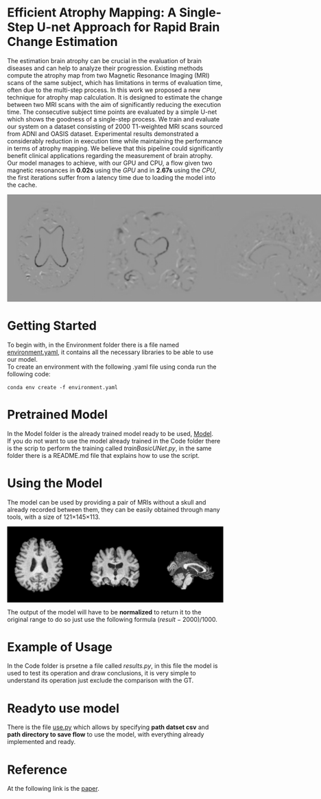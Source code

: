 # Efficient Atrophy Mapping: A Single-Step U-net Approach for Rapid Brain Change Estimation

The estimation brain atrophy can be crucial in the
evaluation of brain diseases and can help to analyze their progression. Existing methods compute the atrophy map from two
Magnetic Resonance Imaging (MRI) scans of the same subject,
which has limitations in terms of evaluation time, often due to
the multi-step process. In this work we proposed a new technique
for atrophy map calculation. It is designed to estimate the change
between two MRI scans with the aim of significantly reducing the
execution time. The consecutive subject time points are evaluated
by a simple U-net which shows the goodness of a single-step
process. We train and evaluate our system on a dataset consisting
of 2000 T1-weighted MRI scans sourced from ADNI and OASIS dataset.
Experimental results demonstrated a considerably reduction in
execution time while maintaining the performance in terms of
atrophy mapping. We believe that this pipeline could significantly
benefit clinical applications regarding the measurement of brain
atrophy. <br>
Our model manages to achieve, with our GPU and CPU, a flow given two magnetic resonances in **0.02s** using the *GPU* and in **2.67s** using the *CPU*, the first iterations suffer from a latency time due to loading the model into the cache.
<div style="display: flex; justify-content: space-between;">
    <img src="https://github.com/Raciti/A-faster-algorithm-for-brain-change-estimation/blob/main/img/tg_A.png" alt="example input" width="200" height="250" />
    <img src="https://github.com/Raciti/A-faster-algorithm-for-brain-change-estimation/blob/main/img/tg_c.png" alt="example input" height="250"/>
    <img src="https://github.com/Raciti/A-faster-algorithm-for-brain-change-estimation/blob/main/img/tg_s.png" alt="example input" height="250"/>
</div>

# Getting Started
To begin with, in the Environment folder there is a file named [environment.yaml](https://github.com/Raciti/A-faster-algorithm-for-brain-change-estimation/blob/main/Environment/environment.yml), it contains all the necessary libraries to be able to use our model. <br>
To create an environment with the following .yaml file using conda run the following code:

    conda env create -f environment.yaml

# Pretrained Model
In the Model folder is the already trained model ready to be used, [Model](https://github.com/Raciti/A-faster-algorithm-for-brain-change-estimation/blob/main/Model/Unet.pth). <br>
If you do not want to use the model already trained in the Code folder there is the scrip to perform the training called *trainBasicUNet.py*, in the same folder there is a README.md file that explains how to use the script.

# Using the Model
The model can be used by providing a pair of MRIs without a skull and already recorded between them, they can be easily obtained through many tools, with a size of 121×145×113. 
<div style="display: flex; justify-content: center;">
    <img src="https://github.com/Raciti/A-faster-algorithm-for-brain-change-estimation/blob/main/img/MRI_skullStripped.png" alt="example input" width="600"/>
</div>

The output of the model will have to be **normalized** to return it to the original range to do so just use the following formula $(result - 2000) / 1000$.

# Example of Usage
In the Code folder is prsetne a file called *results.py*, in this file the model is used to test its operation and draw conclusions, it is very simple to understand its operation just exclude the comparison with the GT.

# Readyto use model
There is the file [use.py](https://github.com/Raciti/A-faster-algorithm-for-brain-change-estimation/blob/main/Code/use.py) which allows by specifying **path datset csv** and **path directory to save flow** to use the model, with everything already implemented and ready.

# Reference
At the following link is the [paper](https://ieeexplore.ieee.org/document/10796213).
